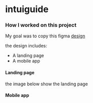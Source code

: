 ﻿# intuiguide

### How I worked on this project

My goal was to copy this figma [design](<https://www.figma.com/file/EnelgvYIoOw1RQQdI1wJQC/Car-Trip-Planer---Intuiguide-(Copy)?node-id=1236%3A920>)

the design includes:

- A landing page
- A mobile app

#### Landing page

the image below show the landing page

#### Mobile app


